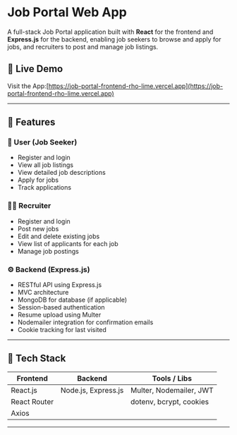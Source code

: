 # Job Portal Web App

A full-stack Job Portal application built with **React** for the frontend and **Express.js** for the backend, enabling job seekers to browse and apply for jobs, and recruiters to post and manage job listings.

## 🔗 Live Demo

Visit the App:[https://job-portal-frontend-rho-lime.vercel.app](https://job-portal-frontend-rho-lime.vercel.app)

---

## 🚀 Features

### 👤 User (Job Seeker)
- Register and login
- View all job listings
- View detailed job descriptions
- Apply for jobs
- Track applications

### 🧑‍💼 Recruiter
- Register and login
- Post new jobs
- Edit and delete existing jobs
- View list of applicants for each job
- Manage job postings

### ⚙️ Backend (Express.js)
- RESTful API using Express.js
- MVC architecture
- MongoDB for database (if applicable)
- Session-based authentication
- Resume upload using Multer
- Nodemailer integration for confirmation emails
- Cookie tracking for last visited

---

## 🧱 Tech Stack

| Frontend         | Backend             | Tools / Libs             |
|------------------|---------------------|---------------------------|
| React.js         | Node.js, Express.js | Multer, Nodemailer, JWT  |
| React Router     |                     | dotenv, bcrypt, cookies  |
| Axios            |                     |                           |

---

